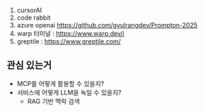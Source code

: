 1. cursorAI
2. code rabbit
3. azure openai
   https://github.com/gyulrangdev/Prompton-2025
4. warp 터미널 : https://www.warp.dev/i
5. greptile : https://www.greptile.com/

## 관심 있는거

- MCP를 어떻게 활용할 수 있을지?
- 서비스에 어떻게 LLM을 녹일 수 있을지?
  - RAG 기반 맥락 검색
